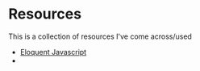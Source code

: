 # Resources

 This is a collection of resources I've come across/used

* [Eloquent Javascript](https://eloquentjavascript.net/)
* [   ](   )